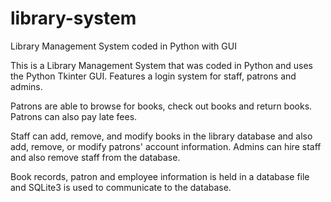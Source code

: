 # library-system
Library Management System coded in Python with GUI

This is a Library Management System that was coded in Python and uses the Python Tkinter GUI.
Features a login system for staff, patrons and admins.

Patrons are able to browse for books, check out books and return books.
Patrons can also pay late fees.

Staff can add, remove, and modify books in the library database and also add, remove, or modify patrons' account information.
Admins can hire staff and also remove staff from the database.

Book records, patron and employee information is held in a database file and SQLite3 is used to communicate to the database.
